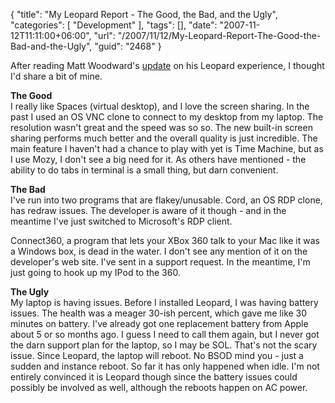 {
	"title": "My Leopard Report - The Good, the Bad, and the Ugly",
	"categories": [
		"Development"
	],
	"tags": [],
	"date": "2007-11-12T11:11:00+06:00",
	"url": "/2007/11/12/My-Leopard-Report-The-Good-the-Bad-and-the-Ugly",
	"guid": "2468"
}

After reading Matt Woodward's <a href="http://www.mattwoodward.com/blog/index.cfm?event=showEntry&entryId=2AE8CF9F-032E-6350-5004C360EB3D9836">update</a> on his Leopard experience, I thought I'd share a bit of mine.

<b>The Good</b><br>
I really like Spaces (virtual desktop), and I love the screen sharing. In the past I used an OS VNC clone to connect to my desktop from my laptop. The resolution wasn't great and the speed was so so. The new built-in screen sharing performs much better and the overall quality is just incredible. The main feature I haven't had a chance to play with yet is Time Machine, but as I use Mozy, I don't see a big need for it. As others have mentioned - the ability to do tabs in terminal is a small thing, but darn convenient. 

<b>The Bad</b><br>
I've run into two programs that are flakey/unusable. Cord, an OS RDP clone, has redraw issues. The developer is aware of it though - and in the meantime I've just switched to Microsoft's RDP client. 

Connect360, a program that lets your XBox 360 talk to your Mac like it was a Windows box, is dead in the water. I don't see any mention of it on the developer's web site. I've sent in a support request. In the meantime, I'm just going to hook up my IPod to the 360.

<b>The Ugly</b><br>
My laptop is having issues. Before I installed Leopard, I was having battery issues. The health was a meager 30-ish percent, which gave me like 30 minutes on battery. I've already got one replacement battery from Apple about 5 or so months ago. I guess I need to call them again, but I never got the darn support plan for the laptop, so I may be SOL. That's not the scary issue. Since Leopard, the laptop will reboot. No BSOD mind you - just a sudden and instance reboot. So far it has only happened when idle. I'm not entirely convinced it is Leopard though since the battery issues could possibly be involved as well, although the reboots happen on AC power.